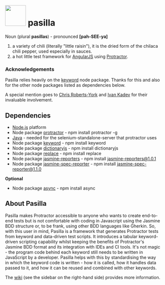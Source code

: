 # <img width="67" src="https://github.com/jenglezou/pasilla/blob/master/documentation/ImagesForWiki/flame-clipart-reds-flame-hi.png"/> pasilla 

Noun (plural **pasillas**) - pronounced **[pah-SEE-ya]**

1. a variety of chili (literally "little raisin"), it is the dried form of the chilaca chili pepper, used especially in sauces.
2. a hot little test framework for [AngularJS](https://angularjs.org/) using [Protractor](https://www.npmjs.com/package/protractor).

### Acknowledgements
Pasilla relies heavily on the [keyword](https://www.npmjs.com/package/keyword) node package. Thanks for this and also for the other node packages listed as dependencies below.

A special mention goes to [Chris Roberts-York](https://github.com/ChrisRobertsYork) and [Ivan Kadev](https://github.com/ivkad) for their invaluable involvement.

## Dependencies
* [Node.js](https://nodejs.org) platform
* Node package [protractor](https://www.npmjs.com/package/protractor) - npm install protractor -g
* [Java](https://java.com/en/download) - needed for the selenium-standalone-server that protractor uses
* Node package [keyword](https://www.npmjs.com/package/keyword) - npm install keyword
* Node package [dictionaryjs](https://www.npmjs.com/package/dictionaryjs) - npm install dictionaryjs
* Node package [replace](https://www.npmjs.com/package/replace) - npm install replace
* Node package [jasmine-reporters](https://www.npmjs.com/package/jasmine-reporters) - npm install jasmine-reporters@1.0.1
* Node package [jasmine-spec-reporter](https://www.npmjs.com/package/jasmine-spec-reporter) - npm install jasmine-spec-reporter@1.1.0

**Optional**
* Node package [async](https://www.npmjs.com/package/async) - npm install async

## About Pasilla
Pasilla makes Protractor accessible to anyone who wants to create end-to-end tests but is not comfortable with coding in Javascript using the Jasmine BDD structure or, to be frank, using other BDD languages like Gherkin. So, with this user in mind, Pasilla is a framework that generates Protractor tests from keyword and data-driven test scripts. It introduces a tabular keyword-driven scripting capability whilst keeping the benefits of  Protractor's Jasmine BDD format and its integration with IDEs and CI tools. It's not magic - the program code behind each keyword still needs to be written in JavaScript by a developer. Pasilla helps with this by standardising the way in which the keyword code is written - how it is called, how it handles data passed to it, and how it can be reused and combined with other keywords.

The [wiki](https://github.com/jenglezou/pasilla/wiki) (see the sidebar on the right-hand side) provides more information.

